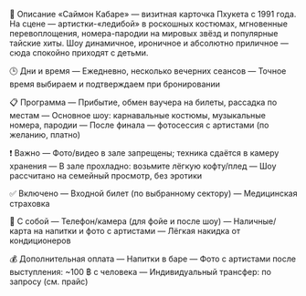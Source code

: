 📌 Описание
«Саймон Кабаре» — визитная карточка Пхукета с 1991 года. На сцене — артистки-«ледибой» в роскошных костюмах, мгновенные перевоплощения, номера-пародии на мировых звёзд и популярные тайские хиты. Шоу динамичное, ироничное и абсолютно приличное — сюда спокойно приходят с детьми.

🕒 Дни и время
— Ежедневно, несколько вечерних сеансов
— Точное время выбираем и подтверждаем при бронировании

📋 Программа
— Прибытие, обмен ваучера на билеты, рассадка по местам
— Основное шоу: карнавальные костюмы, музыкальные номера, пародии
— После финала — фотосессия с артистами (по желанию, платно)

❗ Важно
— Фото/видео в зале запрещены; техника сдаётся в камеру хранения
— В зале прохладно: возьмите лёгкую кофту/плед
— Шоу рассчитано на семейный просмотр, без эротики

✅ Включено
— Входной билет (по выбранному сектору)
— Медицинская страховка

🎒 С собой
— Телефон/камера (для фойе и после шоу)
— Наличные/карта на напитки и фото с артистами
— Лёгкая накидка от кондиционеров

💰 Дополнительная оплата
— Напитки в баре
— Фото с артистами после выступления: ~100 ฿ с человека
— Индивидуальный трансфер: по запросу (см. прайс)
